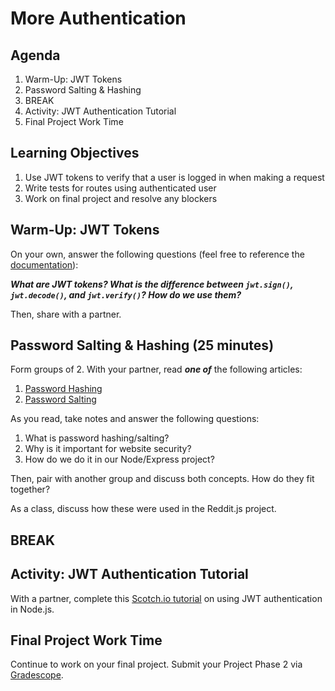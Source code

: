 # More Authentication

## Agenda

1. Warm-Up: JWT Tokens
1. Password Salting & Hashing
1. BREAK
1. Activity: JWT Authentication Tutorial
1. Final Project Work Time

## Learning Objectives

1. Use JWT tokens to verify that a user is logged in when making a request
1. Write tests for routes using authenticated user
1. Work on final project and resolve any blockers

## Warm-Up: JWT Tokens

On your own, answer the following questions (feel free to reference the [documentation](https://www.npmjs.com/package/jsonwebtoken)):

**_What are JWT tokens? What is the difference between `jwt.sign()`, `jwt.decode()`, and `jwt.verify()`? How do we use them?_**

Then, share with a partner.

## Password Salting & Hashing (25 minutes)

Form groups of 2. With your partner, read **_one of_** the following articles:

1. [Password Hashing](https://auth0.com/blog/hashing-passwords-one-way-road-to-security/)
1. [Password Salting](https://auth0.com/blog/adding-salt-to-hashing-a-better-way-to-store-passwords/)

As you read, take notes and answer the following questions:

1. What is password hashing/salting?
1. Why is it important for website security?
1. How do we do it in our Node/Express project?

Then, pair with another group and discuss both concepts. How do they fit together?

As a class, discuss how these were used in the Reddit.js project.

## BREAK

## Activity: JWT Authentication Tutorial

With a partner, complete this [Scotch.io tutorial](https://scotch.io/tutorials/authenticate-a-node-es6-api-with-json-web-tokens) on using JWT authentication in Node.js.

## Final Project Work Time

Continue to work on your final project. Submit your Project Phase 2 via [Gradescope](https://gradescope.com).
